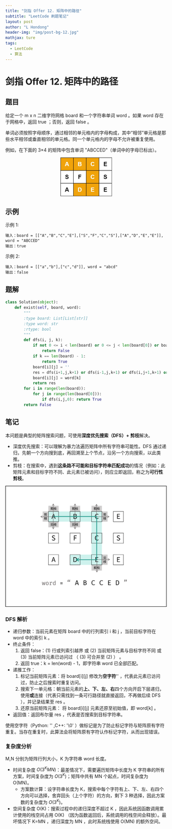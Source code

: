 ```yaml
---
title: "剑指 Offer 12. 矩阵中的路径"
subtitle: "LeetCode 刷题笔记"
layout: post
author: "L Hondong"
header-img: "img/post-bg-12.jpg"
mathjax: ture
tags:
  - LeetCode
  - 算法
---
```


# 剑指 Offer 12. 矩阵中的路径

## 题目

给定一个 m x n 二维字符网格 board 和一个字符串单词 word 。如果 word 存在于网格中，返回 true ；否则，返回 false 。

单词必须按照字母顺序，通过相邻的单元格内的字母构成，其中“相邻”单元格是那些水平相邻或垂直相邻的单元格。同一个单元格内的字母不允许被重复使用。

例如，在下面的 3×4 的矩阵中包含单词 "ABCCED"（单词中的字母已标出）。

<div align=center><img src="../assets/剑指Offer12-矩阵中的路径-2022-01-30-20-37-55.png" alt="剑指Offer12-矩阵中的路径-2022-01-30-20-37-55" style="zoom:50%;" /></div>

## 示例

示例 1:

```
输入：board = [["A","B","C","E"],["S","F","C","S"],["A","D","E","E"]], word = "ABCCED"
输出：true
```

示例 2:

```
输入：board = [["a","b"],["c","d"]], word = "abcd"
输出：false
```

## 题解

```python
class Solution(object):
    def exist(self, board, word):
        """
        :type board: List[List[str]]
        :type word: str
        :rtype: bool
        """
        def dfs(i, j, k):
            if not 0 <= i < len(board) or 0 <= j < len(board[0]) or board[i][j] != work[k]:
                return False
            if k == len(board) - 1:
                return True
            board[i][j] = ''
            res = dfs(i+1,j,k+1) or dfs(i-1,j,k+1) or dfs(i,j+1,k+1) or dfs(i,j-1,k+1)
            board[i][j] = word[k]
            return res
        for i in range(len(board)):
            for j in range(len(board[0])):
                if dfs(i,j,0): return True
        return False
```

## 笔记

本问题是典型的矩阵搜索问题，可使用**深度优先搜索（DFS）+ 剪枝**解决。

- 深度优先搜索：可以理解为暴力法遍历矩阵中所有字符串可能性。DFS 通过递归，先朝一个方向搜到底，再回溯至上个节点，沿另一个方向搜索，以此类推。
- 剪枝：在搜索中，遇到**这条路不可能和目标字符串匹配成功**的情况（例如：此矩阵元素和目标字符不同、此元素已被访问），则应立即返回，称之为**可行性剪枝**。

<div align=center><img src="../assets/剑指Offer12-矩阵中的路径-2022-01-30-20-42-32.png" alt="剑指Offer12-矩阵中的路径-2022-01-30-20-42-32" style="zoom:50%;" /></div>

### DFS 解析

- 递归参数：当前元素在矩阵 board 中的行列索引 i 和 j ，当前目标字符在 word 中的索引 k 。
- 终止条件：
  1. 返回 false：(1) 行或列索引越界 或 (2) 当前矩阵元素与目标字符不同 或 (3) 当前矩阵元素已访问过 （ (3) 可合并至 (2) ） 。
  2. 返回 true：k = len(word) - 1，即字符串 word 已全部匹配。
- 递推工作：
  1. 标记当前矩阵元素：将 board[i][j] 修改为**空字符**'' ，代表此元素已访问过，防止之后搜索时重复访问。
  2. 搜索下一单元格：朝当前元素的**上、下、左、右**四个方向开启下层递归，使用**或**连接（代表只需找到一条可行路径就直接返回，不再做后续 DFS ），并记录结果至 res 。
  3. 还原当前矩阵元素： 将 board[i][j] 元素还原至初始值，即 word[k] 。
- 返回值：返回布尔量 res ，代表是否搜索到目标字符串。

使用空字符（Python: '' ,C++: '\0' ）做标记是为了防止标记字符与矩阵原有字符重复。当存在重复时，此算法会将矩阵原有字符认作标记字符，从而出现错误。

### 复杂度分析

M,N 分别为矩阵行列大小，K 为字符串 word 长度。

- 时间复杂度 $O(3^K MN)$：最差情况下，需要遍历矩阵中长度为  K 字符串的所有方案，时间复杂度为 $O(3^K)$；矩阵中共有 MN 个起点，时间复杂度为 O(MN)。
  - 方案数计算：设字符串长度为 K，搜索中每个字符有上、下、左、右四个方向可以选择，舍弃回头（上个字符）的方向，剩下 3 种选择，因此方案数的复杂度为 $O(3^K)$。
- 空间复杂度 O(K)：搜索过程中的递归深度不超过 K ，因此系统因函数调用累计使用的栈空间占用 O(K) （因为函数返回后，系统调用的栈空间会释放）。最坏情况下 K=MN ，递归深度为 MN ，此时系统栈使用 O(MN) 的额外空间。


